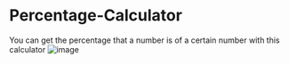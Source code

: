 # Percentage-Calculator
 You can get the percentage that a number is of a certain number with this calculator
 ![image](https://user-images.githubusercontent.com/70957608/190658661-27d28abc-2564-4c2e-8f24-9e91595a82f6.png)
